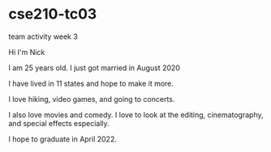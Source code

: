 # cse210-tc03
team activity week 3

Hi I'm Nick

I am 25 years old. I just got married in August 2020

I have lived in 11 states and hope to make it more.

I love hiking, video games, and going to concerts. 

I also love movies and comedy. I love to look at the editing, cinematography, and special effects especially. 

I hope to graduate in April 2022.
